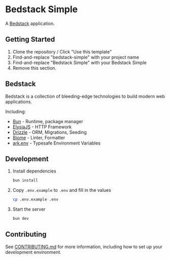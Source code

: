    # Bedstack Simple

A [Bedstack](https://github.com/bedtime-coders/bedstack) application.

## Getting Started

1. Clone the repository / Click "Use this template"
2. Find-and-replace "bedstack-simple" with your project name
3. Find-and-replace "Bedstack Simple" with your Bedstack Simple
4. Remove this section.

## Bedstack

Bedstack is a collection of bleeding-edge technologies to build modern web applications.

Including:

- [Bun](https://bun.sh) - Runtime, package manager
- [ElysiaJS](https://elysiajs.com) - HTTP Framework
- [Drizzle](https://orm.drizzle.team) - ORM, Migrations, Seeding
- [Biome](https://biomejs.dev) - Linter, Formatter
- [ark.env](https://yam.codes/ark.env) - Typesafe Environment Variables

## Development

1. Install dependencies

   ```bash
   bun install
   ```

2. Copy `.env.example` to `.env` and fill in the values

   ```bash
   cp .env.example .env
   ```

3. Start the server

   ```bash
   bun dev
   ```

## Contributing

See [CONTRIBUTING.md](./CONTRIBUTING.md) for more information, including how to set up your development environment.

